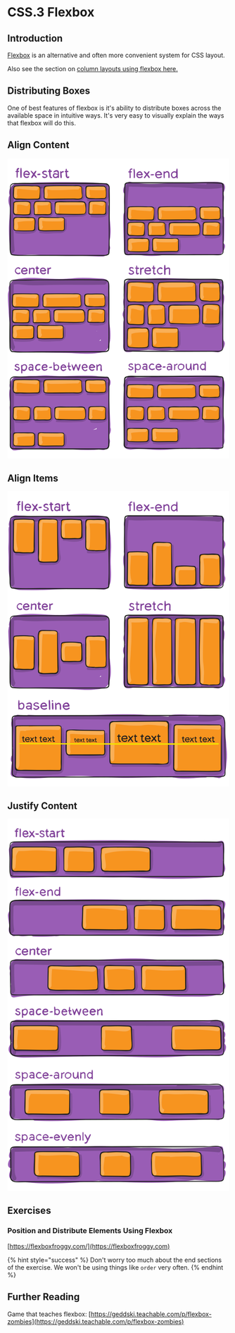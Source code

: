 # CSS.3 Flexbox

## Introduction

[Flexbox](https://css-tricks.com/snippets/css/a-guide-to-flexbox/) is an alternative and often more convenient system for CSS layout.

Also see the section on [column layouts using flexbox here.](css.3.1-flexbox-layout.md)

## Distributing Boxes

One of best features of flexbox is it's ability to distribute boxes across the available space in intuitive ways. It's very easy to visually explain the ways that flexbox will do this.

## Align Content

![](../../../.gitbook/assets/align-content.svg)

## Align Items

![](../../../.gitbook/assets/align-items.svg)

## Justify Content

![](../../../.gitbook/assets/justify-content.svg)

## Exercises

### Position and Distribute Elements Using Flexbox

[https://flexboxfroggy.com/](https://flexboxfroggy.com)

{% hint style="success" %}
Don't worry too much about the end sections of the exercise. We won't be using things like `order` very often.
{% endhint %}

## Further Reading

Game that teaches flexbox: [https://geddski.teachable.com/p/flexbox-zombies](https://geddski.teachable.com/p/flexbox-zombies)

